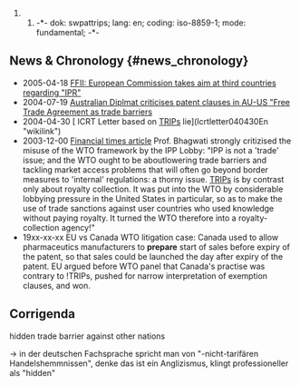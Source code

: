 1.  1.  -\*- dok: swpattrips; lang: en; coding: iso-8859-1; mode:
        fundamental; -\*-

## News & Chronology {#news_chronology}

-   2005-04-18 [ FFII: European Commission takes aim at third countries
    regarding \"IPR\"](Com050418En "wikilink")
-   2004-07-19 [ Australian Diplmat criticises patent clauses in AU-US
    \"Free Trade Agreement as trade barriers](Ausfta040719En "wikilink")
-   2004-04-30 [ ICRT Letter based on [TRIPs](TRIPs "wikilink")
    lie](Icrtletter040430En "wikilink")
-   2003-12-00 [Financial times
    article](http://www.columbia.edu/~jb38/FT%20Submission%20on%20IP%20&%20Medicines%20091502.pdf "wikilink")
    Prof. Bhagwati strongly critizised the misuse of the WTO framework
    by the IPP Lobby: \"IPP is not a \'trade\' issue; and the WTO ought
    to be aboutlowering trade barriers and tackling market access
    problems that will often go beyond border measures to \'internal\'
    regulations: a thorny issue. [TRIPs](TRIPs "wikilink") is by
    contrast only about royalty collection. It was put into the WTO by
    considerable lobbying pressure in the United States in particular,
    so as to make the use of trade sanctions against user countries who
    used knowledge without paying royalty. It turned the WTO therefore
    into a royalty-collection agency!\"
-   19xx-xx-xx EU vs Canada WTO litigation case: Canada used to allow
    pharmaceutics manufacturers to **prepare** start of sales before
    expiry of the patent, so that sales could be launched the day after
    expiry of the patent. EU argued before WTO panel that Canada\'s
    practise was contrary to !TRIPs, pushed for narrow interpretation of
    exemption clauses, and won.

## Corrigenda

hidden trade barrier against other nations

-\> in der deutschen Fachsprache spricht man von \"-nicht-tarifären
Handelshemmnissen\", denke das ist ein Anglizismus, klingt
professioneller als \"hidden\"
